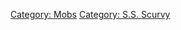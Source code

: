 [Category: Mobs](Category:_Mobs "wikilink") [Category: S.S.
Scurvy](Category:_S.S._Scurvy "wikilink")
